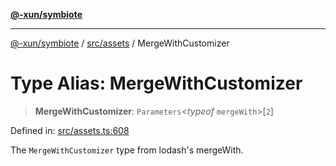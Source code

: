 [**@-xun/symbiote**](../../../README.md)

***

[@-xun/symbiote](../../../README.md) / [src/assets](../README.md) / MergeWithCustomizer

# Type Alias: MergeWithCustomizer

> **MergeWithCustomizer**: `Parameters`\<*typeof* `mergeWith`\>\[`2`\]

Defined in: [src/assets.ts:608](https://github.com/Xunnamius/symbiote/blob/5ae97ccbe27456f6fdcc9cdb8c1bf89ff370984a/src/assets.ts#L608)

The `MergeWithCustomizer` type from lodash's mergeWith.

